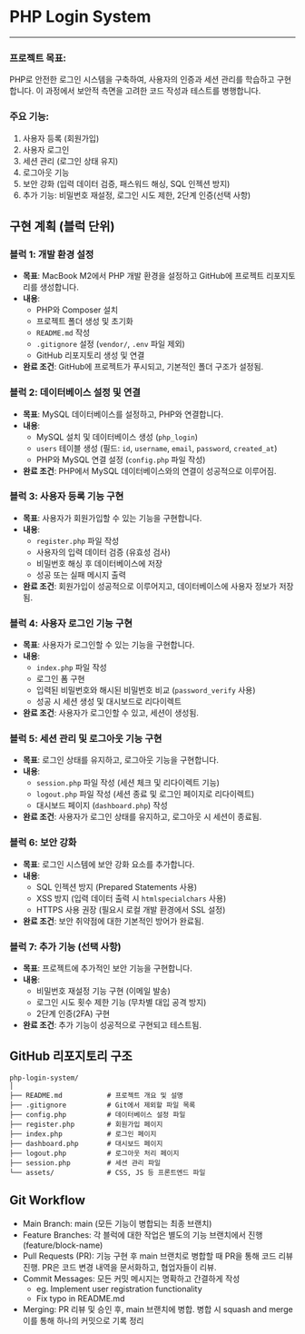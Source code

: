 # PHP Login System

--- 

### 프로젝트 목표:  
PHP로 안전한 로그인 시스템을 구축하여, 사용자의 인증과 세션 관리를 학습하고 구현합니다. 이 과정에서 보안적 측면을 고려한 코드 작성과 테스트를 병행합니다.

### 주요 기능:
1. 사용자 등록 (회원가입)
2. 사용자 로그인
3. 세션 관리 (로그인 상태 유지)
4. 로그아웃 기능
5. 보안 강화 (입력 데이터 검증, 패스워드 해싱, SQL 인젝션 방지)
6. 추가 기능: 비밀번호 재설정, 로그인 시도 제한, 2단계 인증(선택 사항)

## 구현 계획 (블럭 단위)

### 블럭 1: 개발 환경 설정
- **목표**: MacBook M2에서 PHP 개발 환경을 설정하고 GitHub에 프로젝트 리포지토리를 생성합니다.
- **내용**:
  - PHP와 Composer 설치
  - 프로젝트 폴더 생성 및 초기화
  - `README.md` 작성
  - `.gitignore` 설정 (`vendor/`, `.env` 파일 제외)
  - GitHub 리포지토리 생성 및 연결
- **완료 조건**: GitHub에 프로젝트가 푸시되고, 기본적인 폴더 구조가 설정됨.

### 블럭 2: 데이터베이스 설정 및 연결
- **목표**: MySQL 데이터베이스를 설정하고, PHP와 연결합니다.
- **내용**:
  - MySQL 설치 및 데이터베이스 생성 (`php_login`)
  - `users` 테이블 생성 (필드: `id`, `username`, `email`, `password`, `created_at`)
  - PHP와 MySQL 연결 설정 (`config.php` 파일 작성)
- **완료 조건**: PHP에서 MySQL 데이터베이스와의 연결이 성공적으로 이루어짐.

### 블럭 3: 사용자 등록 기능 구현
- **목표**: 사용자가 회원가입할 수 있는 기능을 구현합니다.
- **내용**:
  - `register.php` 파일 작성
  - 사용자의 입력 데이터 검증 (유효성 검사)
  - 비밀번호 해싱 후 데이터베이스에 저장
  - 성공 또는 실패 메시지 출력
- **완료 조건**: 회원가입이 성공적으로 이루어지고, 데이터베이스에 사용자 정보가 저장됨.

### 블럭 4: 사용자 로그인 기능 구현
- **목표**: 사용자가 로그인할 수 있는 기능을 구현합니다.
- **내용**:
  - `index.php` 파일 작성
  - 로그인 폼 구현
  - 입력된 비밀번호와 해시된 비밀번호 비교 (`password_verify` 사용)
  - 성공 시 세션 생성 및 대시보드로 리다이렉트
- **완료 조건**: 사용자가 로그인할 수 있고, 세션이 생성됨.

### 블럭 5: 세션 관리 및 로그아웃 기능 구현
- **목표**: 로그인 상태를 유지하고, 로그아웃 기능을 구현합니다.
- **내용**:
  - `session.php` 파일 작성 (세션 체크 및 리다이렉트 기능)
  - `logout.php` 파일 작성 (세션 종료 및 로그인 페이지로 리다이렉트)
  - 대시보드 페이지 (`dashboard.php`) 작성
- **완료 조건**: 사용자가 로그인 상태를 유지하고, 로그아웃 시 세션이 종료됨.

### 블럭 6: 보안 강화
- **목표**: 로그인 시스템에 보안 강화 요소를 추가합니다.
- **내용**:
  - SQL 인젝션 방지 (Prepared Statements 사용)
  - XSS 방지 (입력 데이터 출력 시 `htmlspecialchars` 사용)
  - HTTPS 사용 권장 (필요시 로컬 개발 환경에서 SSL 설정)
- **완료 조건**: 보안 취약점에 대한 기본적인 방어가 완료됨.

### 블럭 7: 추가 기능 (선택 사항)
- **목표**: 프로젝트에 추가적인 보안 기능을 구현합니다.
- **내용**:
  - 비밀번호 재설정 기능 구현 (이메일 발송)
  - 로그인 시도 횟수 제한 기능 (무차별 대입 공격 방지)
  - 2단계 인증(2FA) 구현
- **완료 조건**: 추가 기능이 성공적으로 구현되고 테스트됨.

## GitHub 리포지토리 구조
```
php-login-system/
│
├── README.md           # 프로젝트 개요 및 설명
├── .gitignore          # Git에서 제외할 파일 목록
├── config.php          # 데이터베이스 설정 파일
├── register.php        # 회원가입 페이지
├── index.php           # 로그인 페이지
├── dashboard.php       # 대시보드 페이지
├── logout.php          # 로그아웃 처리 페이지
├── session.php         # 세션 관리 파일
└── assets/             # CSS, JS 등 프론트엔드 파일
```
## Git Workflow

- Main Branch: main (모든 기능이 병합되는 최종 브랜치)
- Feature Branches: 각 블럭에 대한 작업은 별도의 기능 브랜치에서 진행 (feature/block-name)
- Pull Requests (PR): 기능 구현 후 main 브랜치로 병합할 때 PR을 통해 코드 리뷰 진행. PR은 코드 변경 내역을 문서화하고, 협업자들이 리뷰.
- Commit Messages: 모든 커밋 메시지는 명확하고 간결하게 작성
  - eg. Implement user registration functionality
  - Fix typo in README.md
- Merging: PR 리뷰 및 승인 후, main 브랜치에 병합. 병합 시 squash and merge 이를 통해 하나의 커밋으로 기록 정리

